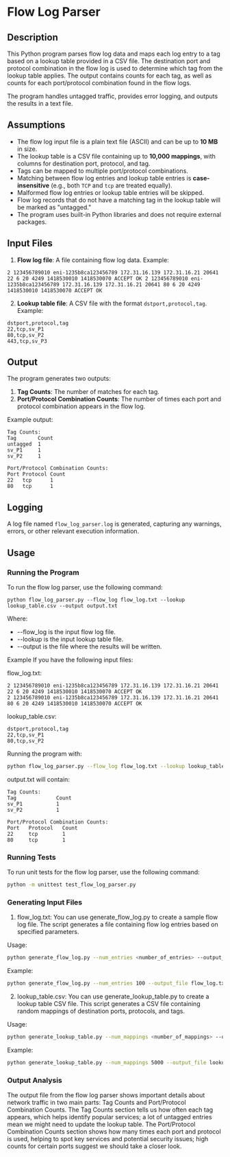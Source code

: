 # Flow Log Parser

## Description

This Python program parses flow log data and maps each log entry to a tag based on a lookup table provided in a CSV file. The destination port and protocol combination in the flow log is used to determine which tag from the lookup table applies. The output contains counts for each tag, as well as counts for each port/protocol combination found in the flow logs.

The program handles untagged traffic, provides error logging, and outputs the results in a text file.

## Assumptions

- The flow log input file is a plain text file (ASCII) and can be up to **10 MB** in size.
- The lookup table is a CSV file containing up to **10,000 mappings**, with columns for destination port, protocol, and tag.
- Tags can be mapped to multiple port/protocol combinations.
- Matching between flow log entries and lookup table entries is **case-insensitive** (e.g., both `TCP` and `tcp` are treated equally).
- Malformed flow log entries or lookup table entries will be skipped.
- Flow log records that do not have a matching tag in the lookup table will be marked as "untagged."
- The program uses built-in Python libraries and does not require external packages.

## Input Files

1. **Flow log file**: A file containing flow log data.
Example:
```text
2 123456789010 eni-1235b8ca123456789 172.31.16.139 172.31.16.21 20641 22 6 20 4249 1418530010 1418530070 ACCEPT OK 2 123456789010 eni-1235b8ca123456789 172.31.16.139 172.31.16.21 20641 80 6 20 4249 1418530010 1418530070 ACCEPT OK
```
2. **Lookup table file**: A CSV file with the format `dstport,protocol,tag`.
Example:
```text
dstport,protocol,tag
22,tcp,sv_P1
80,tcp,sv_P2
443,tcp,sv_P3
```
## Output

The program generates two outputs:

1. **Tag Counts**: The number of matches for each tag.
2. **Port/Protocol Combination Counts**: The number of times each port and protocol combination appears in the flow log.

Example output:
```text
Tag Counts:
Tag       Count
untagged  1
sv_P1     1
sv_P2     1

Port/Protocol Combination Counts:
Port Protocol Count
22   tcp      1
80   tcp      1
```
## Logging

A log file named `flow_log_parser.log` is generated, capturing any warnings, errors, or other relevant execution information.

## Usage

### Running the Program

To run the flow log parser, use the following command:

```text
python flow_log_parser.py --flow_log flow_log.txt --lookup lookup_table.csv --output output.txt
```
Where:

- --flow_log is the input flow log file.
- --lookup is the input lookup table file.
- --output is the file where the results will be written.


Example
If you have the following input files:

flow_log.txt:
```text
2 123456789010 eni-1235b8ca123456789 172.31.16.139 172.31.16.21 20641 22 6 20 4249 1418530010 1418530070 ACCEPT OK
2 123456789010 eni-1235b8ca123456789 172.31.16.139 172.31.16.21 20641 80 6 20 4249 1418530010 1418530070 ACCEPT OK
```
lookup_table.csv:
```text
dstport,protocol,tag
22,tcp,sv_P1
80,tcp,sv_P2
```

Running the program with:
```bash
python flow_log_parser.py --flow_log flow_log.txt --lookup lookup_table.csv --output output.txt
```

output.txt will contain:
```text
Tag Counts:
Tag             Count
sv_P1           1
sv_P2           1

Port/Protocol Combination Counts:
Port   Protocol   Count
22     tcp        1
80     tcp        1
```

### Running Tests
To run unit tests for the flow log parser, use the following command:
```bash
python -m unittest test_flow_log_parser.py
```

### Generating Input Files
1. flow_log.txt:
You can use generate_flow_log.py to create a sample flow log file. The script generates a file containing flow log entries based on specified parameters.

Usage:
```bash
python generate_flow_log.py --num_entries <number_of_entries> --output_file <output_file>
```
Example:
```bash
python generate_flow_log.py --num_entries 100 --output_file flow_log.txt
```
2. lookup_table.csv:
You can use generate_lookup_table.py to create a lookup table CSV file. This script generates a CSV file containing random mappings of destination ports, protocols, and tags.

Usage:
```bash
python generate_lookup_table.py --num_mappings <number_of_mappings> --output_file <output_csv_file>
```
Example:
```bash
python generate_lookup_table.py --num_mappings 5000 --output_file lookup_table.csv
```

### Output Analysis
The output file from the flow log parser shows important details about network traffic in two main parts: Tag Counts and Port/Protocol Combination Counts. The Tag Counts section tells us how often each tag appears, which helps identify popular services; a lot of untagged entries mean we might need to update the lookup table. The Port/Protocol Combination Counts section shows how many times each port and protocol is used, helping to spot key services and potential security issues; high counts for certain ports suggest we should take a closer look.

